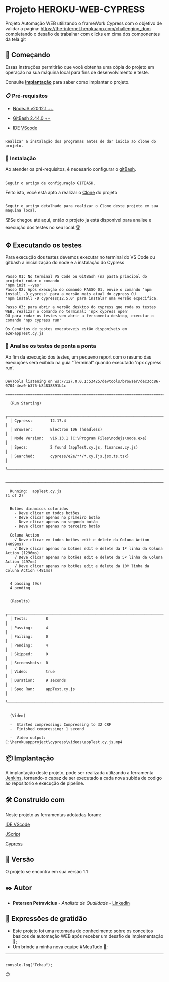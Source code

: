 # Projeto HEROKU-WEB-CYPRESS

Projeto Automação WEB utilizando o frameWork Cypress com o objetivo de validar a pagina: https://the-internet.herokuapp.com/challenging_dom completando o desafio de trabalhar com clicks em cima dos componentes da tela.git

## 🚀 Começando

Essas instruções permitirão que você obtenha uma cópia do projeto em operação na sua máquina local para fins de desenvolvimento e teste.

Consulte **[Implantação](https://github.com/PetersonPetravicius/web-heroku-cypress)** para saber como implantar o projeto.

### 📋 Pré-requisitos


+ [NodeJS v20.12.1 ++](https://nodejs.org/en/download) 

+ [GitBash 2.44.0 ++](https://git-scm.com/downloads)

+ IDE [VScode](https://code.visualstudio.com/download)

```

Realizar a instalação dos programas antes de dar inicio ao clone do projeto.

```

### 🔧 Instalação

Ao atender os pré-requisitos, é necesario configurar o [gitBash](https://git-scm.com/book/pt-br/v2/Come%C3%A7ando-Configura%C3%A7%C3%A3o-Inicial-do-Git).

```

Seguir o artigo de configuração GITBASH.

```

Feito isto, você está apto a realizar o [Clone](https://www.dio.me/articles/comando-git-conheca-o-git-clone-como-nunca) do projeto

```

Seguir o artigo detalhado para realizar o Clone deste projeto em sua maquina local.

```

🏆Se chegou até aqui, então o projeto ja está disponivel para analise e execução dos testes no seu local.🏆 

## ⚙️ Executando os testes

Para execução dos testes devemos executar no terminal do VS Code ou gitbash a inicialização do node e a instalação do Cypress
```

Passo 01: No terminal VS Code ou GitBash (na pasta principal do projeto) rodar o comando
'npm init --yes'
Passo 02: Após execução do comando PASSO 01, envie o comando 'npm install -D cypress' para a versão mais atual do cypress OU
'npm install -D cypress@12.5.0' para instalar uma versão expecifica.

Passo 03: para abrir a versão desktop do cypress que roda os testes WEB, realizar o comando no terminal: 'npx cypress open'
OU para rodar os testes sem abrir a ferramenta desktop, executar o comando 'npx cypress run'

Os Cenários de testes executaveis estão disponíveis em e2e>appTest.cy.js

```

### 🔩 Analise os testes de ponta a ponta

Ao fim da execução dos testes, um pequeno report com o resumo das execuções será exibido na guia "Terminal" quando executado 'npx cypress run'.

```

DevTools listening on ws://127.0.0.1:53425/devtools/browser/dec3cc86-0704-4ea0-b376-b84838891b4c

====================================================================================================

  (Run Starting)

  ┌────────────────────────────────────────────────────────────────────────────────────────────────┐
  │ Cypress:        12.17.4                                                                        │
  │ Browser:        Electron 106 (headless)                                                        │
  │ Node Version:   v16.13.1 (C:\Program Files\nodejs\node.exe)                                    │
  │ Specs:          2 found (appTest.cy.js, finances.cy.js)                                        │
  │ Searched:       cypress/e2e/**/*.cy.{js,jsx,ts,tsx}                                            │
  └────────────────────────────────────────────────────────────────────────────────────────────────┘


────────────────────────────────────────────────────────────────────────────────────────────────────

  Running:  appTest.cy.js                                                                   (1 of 2)


  Botões dinamicos coloridos
    - Deve clicar em todos botões
    - Deve clicar apenas no primeiro botão
    - Deve clicar apenas no segundo botão
    - Deve clicar apenas no terceiro botão

  Coluna Action
    √ Deve clicar em todos botões edit e delete da Coluna Action (4099ms)
    √ Deve clicar apenas no botões edit e delete da 1º linha da Coluna Action (1296ms)
    √ Deve clicar apenas no botões edit e delete da 5º linha da Coluna Action (497ms)
    √ Deve clicar apenas no botões edit e delete da 10º linha da Coluna Action (481ms)


  4 passing (9s)
  4 pending


  (Results)

  ┌────────────────────────────────────────────────────────────────────────────────────────────────┐
  │ Tests:        8                                                                                │
  │ Passing:      4                                                                                │
  │ Failing:      0                                                                                │
  │ Pending:      4                                                                                │
  │ Skipped:      0                                                                                │
  │ Screenshots:  0                                                                                │
  │ Video:        true                                                                             │
  │ Duration:     9 seconds                                                                        │
  │ Spec Ran:     appTest.cy.js                                                                    │
  └────────────────────────────────────────────────────────────────────────────────────────────────┘


  (Video)

  -  Started compressing: Compressing to 32 CRF
  -  Finished compressing: 1 second

  -  Video output: C:\herokuappproject\cypress\videos\appTest.cy.js.mp4

```

## 📦 Implantação

A implantação deste projeto, pode ser realizada utilizando a ferramenta [Jenkins](https://digital.ai/pt/catalyst-blog/how-to-launch-jenkins-selenium-tests-using-the-pipeline/), tornando-o capaz de ser executado a cada nova 
subida de codigo ao repositorio e execução de pipeline.

## 🛠️ Construído com

Neste projeto as ferramentas adotadas foram:

[IDE VScode](https://visualstudio.microsoft.com/pt-br/vs/getting-started/)

[JScript](https://developer.mozilla.org/pt-BR/docs/Web/JavaScript)

[Cypress](https://docs.cypress.io/guides/overview/why-cypress)


## 📌 Versão

O projeto se encontra em sua versão 1.1 

## ✒️ Autor

* **Peterson Petravicius** - *Analista de Qualidade* - [LinkedIn](https://www.linkedin.com/in/petersonpk/)


## 🎁 Expressões de gratidão

* Este projeto foi uma retomada de conhecimento sobre os conceitos basicos de automação WEB após receber um desafio de implementação 📢;
* Um brinde a minha nova equipe #MeuTudo 🍺;

---

```

console.log("Tchau");

```
😊